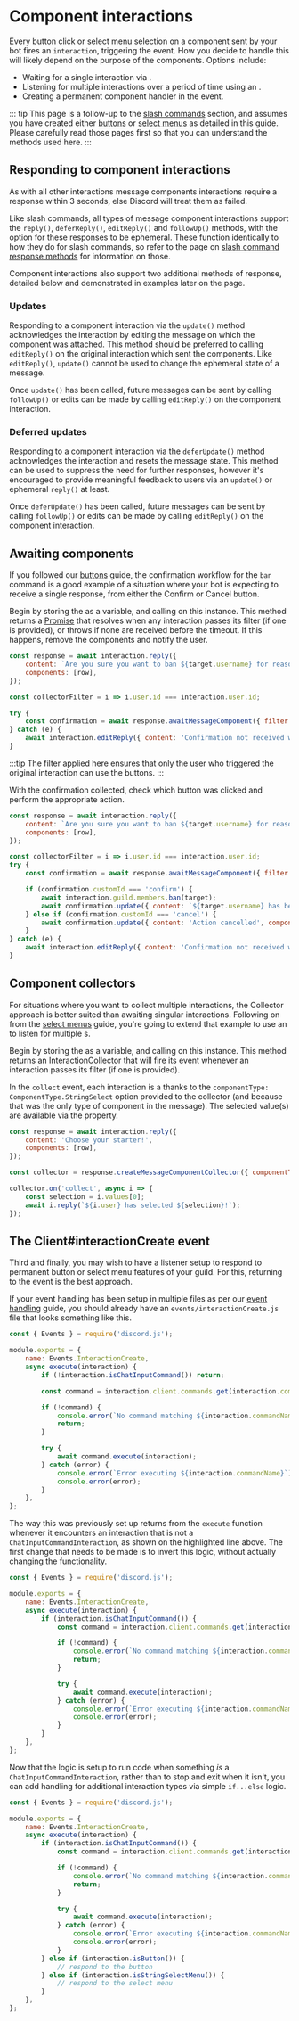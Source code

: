 # Component interactions

Every button click or select menu selection on a component sent by your bot fires an `interaction`, triggering the <DocsLink path="class/Client?scrollTo=e-interactionCreate" /> event. How you decide to handle this will likely depend on the purpose of the components. Options include:

- Waiting for a single interaction via <DocsLink path="class/InteractionResponse?scrollTo=awaitMessageComponent" type="method"/>.
- Listening for multiple interactions over a period of time using an <DocsLink path="class/InteractionCollector" />.
- Creating a permanent component handler in the <DocsLink path="class/Client?scrollTo=e-interactionCreate" /> event.

::: tip
This page is a follow-up to the [slash commands](/slash-commands/advanced-creation) section, and assumes you have created either [buttons](/message-components/buttons) or [select menus](/message-components/select-menus) as detailed in this guide. Please carefully read those pages first so that you can understand the methods used here.
:::

## Responding to component interactions

As with all other interactions message components interactions require a response within 3 seconds, else Discord will treat them as failed.

Like slash commands, all types of message component interactions support the `reply()`, `deferReply()`, `editReply()` and `followUp()` methods, with the option for these responses to be ephemeral. These function identically to how they do for slash commands, so refer to the page on [slash command response methods](/slash-commands/response-methods) for information on those.

Component interactions also support two additional methods of response, detailed below and demonstrated in examples later on the page.

### Updates

Responding to a component interaction via the `update()` method acknowledges the interaction by editing the message on which the component was attached. This method should be preferred to calling `editReply()` on the original interaction which sent the components. Like `editReply()`, `update()` cannot be used to change the ephemeral state of a message. 

Once `update()` has been called, future messages can be sent by calling `followUp()` or edits can be made by calling `editReply()` on the component interaction.

### Deferred updates

Responding to a component interaction via the `deferUpdate()` method acknowledges the interaction and resets the message state. This method can be used to suppress the need for further responses, however it's encouraged to provide meaningful feedback to users via an `update()` or ephemeral `reply()` at least.

Once `deferUpdate()` has been called, future messages can be sent by calling `followUp()` or edits can be made by calling `editReply()` on the component interaction.

## Awaiting components

If you followed our [buttons](/message-components/buttons) guide, the confirmation workflow for the `ban` command is a good example of a situation where your bot is expecting to receive a single response, from either the Confirm or Cancel button.

Begin by storing the <DocsLink path="class/InteractionResponse" /> as a variable, and calling <DocsLink path="class/InteractionResponse?scrollTo=awaitMessageComponent" type="method" /> on this instance. This method returns a [Promise](/additional-info/async-await.md) that resolves when any interaction passes its filter (if one is provided), or throws if none are received before the timeout. If this happens, remove the components and notify the user.

```js {1,6-11}
const response = await interaction.reply({
	content: `Are you sure you want to ban ${target.username} for reason: ${reason}?`,
	components: [row],
});

const collectorFilter = i => i.user.id === interaction.user.id;

try {
	const confirmation = await response.awaitMessageComponent({ filter: collectorFilter, time: 60000 });
} catch (e) {
	await interaction.editReply({ content: 'Confirmation not received within 1 minute, cancelling', components: [] });
}
```

:::tip
The filter applied here ensures that only the user who triggered the original interaction can use the buttons.
:::

With the confirmation collected, check which button was clicked and perform the appropriate action.

```js {10-15}
const response = await interaction.reply({
	content: `Are you sure you want to ban ${target.username} for reason: ${reason}?`,
	components: [row],
});

const collectorFilter = i => i.user.id === interaction.user.id;
try {
	const confirmation = await response.awaitMessageComponent({ filter: collectorFilter, time: 60_000 });

	if (confirmation.customId === 'confirm') {
		await interaction.guild.members.ban(target);
		await confirmation.update({ content: `${target.username} has been banned for reason: ${reason}`, components: [] });
	} else if (confirmation.customId === 'cancel') {
		await confirmation.update({ content: 'Action cancelled', components: [] });
	}
} catch (e) {
	await interaction.editReply({ content: 'Confirmation not received within 1 minute, cancelling', components: [] });
}
```

## Component collectors

For situations where you want to collect multiple interactions, the Collector approach is better suited than awaiting singular interactions. Following on from the [select menus](/message-components/select-menus) guide, you're going to extend that example to use an <DocsLink path="class/InteractionCollector"/> to listen for multiple <DocsLink path="class/StringSelectMenuInteraction"/>s.

Begin by storing the <DocsLink path="class/InteractionResponse" /> as a variable, and calling <DocsLink path="class/InteractionResponse?scrollTo=createMessageComponentCollector" type="method" /> on this instance. This method returns an InteractionCollector that will fire its <DocsLink path="class/InteractionCollector?scrollTo=e-collect" /> event whenever an interaction passes its filter (if one is provided).

In the `collect` event, each interaction is a <DocsLink path="class/StringSelectMenuInteraction" /> thanks to the `componentType: ComponentType.StringSelect` option provided to the collector (and because that was the only type of component in the message). The selected value(s) are available via the <DocsLink path="class/StringSelectMenuInteraction?scrollTo=values" /> property.

```js
const response = await interaction.reply({
	content: 'Choose your starter!',
	components: [row],
});

const collector = response.createMessageComponentCollector({ componentType: ComponentType.StringSelect, time: 3_600_000 });

collector.on('collect', async i => {
	const selection = i.values[0];
	await i.reply(`${i.user} has selected ${selection}!`);
});
```

## The Client#interactionCreate event

Third and finally, you may wish to have a listener setup to respond to permanent button or select menu features of your guild. For this, returning to the <DocsLink path="class/Client?scrollTo=e-interactionCreate" /> event is the best approach.

If your event handling has been setup in multiple files as per our [event handling](/creating-your-bot/event-handling) guide, you should already have an `events/interactionCreate.js` file that looks something like this.

```js {6}
const { Events } = require('discord.js');

module.exports = {
	name: Events.InteractionCreate,
	async execute(interaction) {
		if (!interaction.isChatInputCommand()) return;

		const command = interaction.client.commands.get(interaction.commandName);

		if (!command) {
			console.error(`No command matching ${interaction.commandName} was found.`);
			return;
		}

		try {
			await command.execute(interaction);
		} catch (error) {
			console.error(`Error executing ${interaction.commandName}`);
			console.error(error);
		}
	},
};
```

The way this was previously set up returns from the `execute` function whenever it encounters an interaction that is not a `ChatInputCommandInteraction`, as shown on the highlighted line above. The first change that needs to be made is to invert this logic, without actually changing the functionality.

```js {6,20}
const { Events } = require('discord.js');

module.exports = {
	name: Events.InteractionCreate,
	async execute(interaction) {
		if (interaction.isChatInputCommand()) {
			const command = interaction.client.commands.get(interaction.commandName);

			if (!command) {
				console.error(`No command matching ${interaction.commandName} was found.`);
				return;
			}

			try {
				await command.execute(interaction);
			} catch (error) {
				console.error(`Error executing ${interaction.commandName}`);
				console.error(error);
			}
		}
	},
};
```

Now that the logic is setup to run code when something *is* a `ChatInputCommandInteraction`, rather than to stop and exit when it isn't, you can add handling for additional interaction types via simple `if...else` logic.

```js {20-24}
const { Events } = require('discord.js');

module.exports = {
	name: Events.InteractionCreate,
	async execute(interaction) {
		if (interaction.isChatInputCommand()) {
			const command = interaction.client.commands.get(interaction.commandName);

			if (!command) {
				console.error(`No command matching ${interaction.commandName} was found.`);
				return;
			}

			try {
				await command.execute(interaction);
			} catch (error) {
				console.error(`Error executing ${interaction.commandName}`);
				console.error(error);
			}
		} else if (interaction.isButton()) {
			// respond to the button
		} else if (interaction.isStringSelectMenu()) {
			// respond to the select menu
		}
	},
};
```
